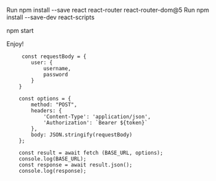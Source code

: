 Run npm install --save react react-router react-router-dom@5
Run npm install --save-dev react-scripts

npm start

Enjoy!




 




         const requestBody = {
            user: {
                username,
                password
            }
        }

        const options = {
            method: "POST",
            headers: {
                'Content-Type': 'application/json',
                'Authorization': `Bearer ${token}`
            },
            body: JSON.stringify(requestBody)
        };

        const result = await fetch (BASE_URL, options);
        console.log(BASE_URL);
        const response = await result.json();
        console.log(response);
        